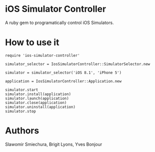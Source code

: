 # iOS Simulator Controller
A ruby gem to programatically control iOS Simulators.

# How to use it
```
require 'ios-simulator-controller'

simulator_selector = IosSimulatorController::SimulatorSelector.new

simulator = simulator_selector('iOS 8.1', 'iPhone 5')

application = IosSimulatorController::Application.new

simulator.start
simulator.install(application)
simulator.launch(application)
simulator.close(application)
simulator.uninstall(application)
simulator.stop
```

# Authors
Slawomir Smiechura, Brigit Lyons, Yves Bonjour